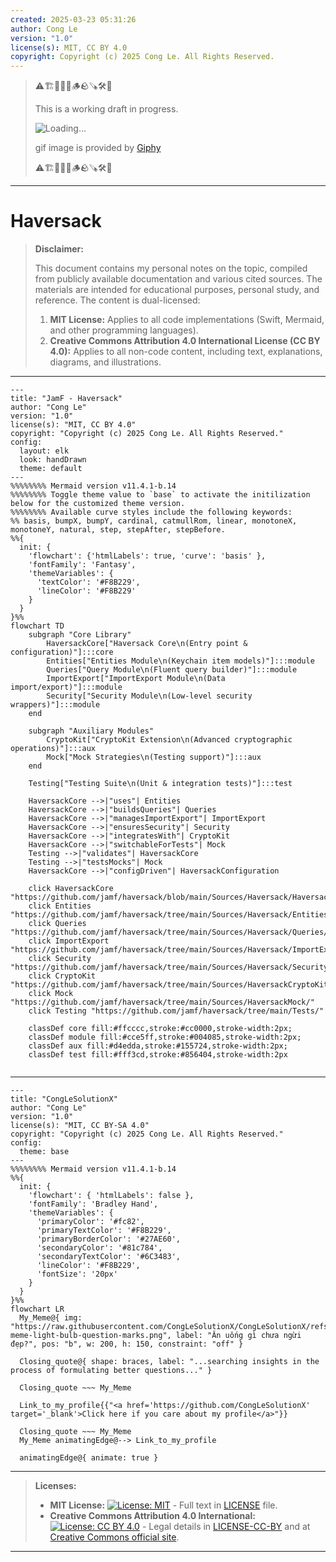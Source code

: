 ```yaml
---
created: 2025-03-23 05:31:26
author: Cong Le
version: "1.0"
license(s): MIT, CC BY 4.0
copyright: Copyright (c) 2025 Cong Le. All Rights Reserved.
---
```



> ⚠️🏗️🚧🦺🧱🪵🪨🪚🛠️👷
> 
> This is a working draft in progress.
> 
> ![Loading...](https://media4.giphy.com/media/v1.Y2lkPTc5MGI3NjExdDl3cXMwNWE1aXBzbXhsNndkcW9saTBjazFxeHVzeWk3cTBkd240MyZlcD12MV9pbnRlcm5hbF9naWZfYnlfaWQmY3Q9Zw/0U7bWQK9s75PjRKcHz/giphy.gif)
> 
> gif image is provided by [Giphy](https://giphy.com)
> 
> ⚠️🏗️🚧🦺🧱🪵🪨🪚🛠️👷

----



# Haversack
> **Disclaimer:**
>
> This document contains my personal notes on the topic,
> compiled from publicly available documentation and various cited sources.
> The materials are intended for educational purposes, personal study, and reference.
> The content is dual-licensed:
> 1. **MIT License:** Applies to all code implementations (Swift, Mermaid, and other programming languages).
> 2. **Creative Commons Attribution 4.0 International License (CC BY 4.0):** Applies to all non-code content, including text, explanations, diagrams, and illustrations.
---



```mermaid
---
title: "JamF - Haversack"
author: "Cong Le"
version: "1.0"
license(s): "MIT, CC BY 4.0"
copyright: "Copyright (c) 2025 Cong Le. All Rights Reserved."
config:
  layout: elk
  look: handDrawn
  theme: default
---
%%%%%%%% Mermaid version v11.4.1-b.14
%%%%%%%% Toggle theme value to `base` to activate the initilization below for the customized theme version.
%%%%%%%% Available curve styles include the following keywords:
%% basis, bumpX, bumpY, cardinal, catmullRom, linear, monotoneX, monotoneY, natural, step, stepAfter, stepBefore.
%%{
  init: {
    'flowchart': {'htmlLabels': true, 'curve': 'basis' },
    'fontFamily': 'Fantasy',
    'themeVariables': {
      'textColor': '#F8B229',
      'lineColor': '#F8B229'
    }
  }
}%%
flowchart TD
    subgraph "Core Library"
        HaversackCore["Haversack Core\n(Entry point & configuration)"]:::core
        Entities["Entities Module\n(Keychain item models)"]:::module
        Queries["Query Module\n(Fluent query builder)"]:::module
        ImportExport["ImportExport Module\n(Data import/export)"]:::module
        Security["Security Module\n(Low-level security wrappers)"]:::module
    end

    subgraph "Auxiliary Modules"
        CryptoKit["CryptoKit Extension\n(Advanced cryptographic operations)"]:::aux
        Mock["Mock Strategies\n(Testing support)"]:::aux
    end

    Testing["Testing Suite\n(Unit & integration tests)"]:::test

    HaversackCore -->|"uses"| Entities
    HaversackCore -->|"buildsQueries"| Queries
    HaversackCore -->|"managesImportExport"| ImportExport
    HaversackCore -->|"ensuresSecurity"| Security
    HaversackCore -->|"integratesWith"| CryptoKit
    HaversackCore -->|"switchableForTests"| Mock
    Testing -->|"validates"| HaversackCore
    Testing -->|"testsMocks"| Mock
    HaversackCore -->|"configDriven"| HaversackConfiguration

    click HaversackCore "https://github.com/jamf/haversack/blob/main/Sources/Haversack/Haversack.swift"
    click Entities "https://github.com/jamf/haversack/tree/main/Sources/Haversack/Entities/"
    click Queries "https://github.com/jamf/haversack/tree/main/Sources/Haversack/Queries/"
    click ImportExport "https://github.com/jamf/haversack/tree/main/Sources/Haversack/ImportExport/"
    click Security "https://github.com/jamf/haversack/tree/main/Sources/Haversack/Security/"
    click CryptoKit "https://github.com/jamf/haversack/tree/main/Sources/HaversackCryptoKit/"
    click Mock "https://github.com/jamf/haversack/tree/main/Sources/HaversackMock/"
    click Testing "https://github.com/jamf/haversack/tree/main/Tests/"

    classDef core fill:#ffcccc,stroke:#cc0000,stroke-width:2px;
    classDef module fill:#cce5ff,stroke:#004085,stroke-width:2px;
    classDef aux fill:#d4edda,stroke:#155724,stroke-width:2px;
    classDef test fill:#fff3cd,stroke:#856404,stroke-width:2px
    
```




---

<!-- 
```mermaid
%% Current Mermaid version
info
```  -->


```mermaid
---
title: "CongLeSolutionX"
author: "Cong Le"
version: "1.0"
license(s): "MIT, CC BY-SA 4.0"
copyright: "Copyright (c) 2025 Cong Le. All Rights Reserved."
config:
  theme: base
---
%%%%%%%% Mermaid version v11.4.1-b.14
%%{
  init: {
    'flowchart': { 'htmlLabels': false },
    'fontFamily': 'Bradley Hand',
    'themeVariables': {
      'primaryColor': '#fc82',
      'primaryTextColor': '#F8B229',
      'primaryBorderColor': '#27AE60',
      'secondaryColor': '#81c784',
      'secondaryTextColor': '#6C3483',
      'lineColor': '#F8B229',
      'fontSize': '20px'
    }
  }
}%%
flowchart LR
  My_Meme@{ img: "https://raw.githubusercontent.com/CongLeSolutionX/CongLeSolutionX/refs/heads/main/assets/images/My-meme-light-bulb-question-marks.png", label: "Ăn uống gì chưa ngừi đẹp?", pos: "b", w: 200, h: 150, constraint: "off" }

  Closing_quote@{ shape: braces, label: "...searching insights in the process of formulating better questions..." }

  Closing_quote ~~~ My_Meme
    
  Link_to_my_profile{{"<a href='https://github.com/CongLeSolutionX' target='_blank'>Click here if you care about my profile</a>"}}

  Closing_quote ~~~ My_Meme
  My_Meme animatingEdge@--> Link_to_my_profile
  
  animatingEdge@{ animate: true }

```

---
> **Licenses:**
>
> - **MIT License:**  [![License: MIT](https://img.shields.io/badge/License-MIT-yellow.svg)](LICENSE) - Full text in [LICENSE](LICENSE) file.
> - **Creative Commons Attribution 4.0 International:** [![License: CC BY 4.0](https://licensebuttons.net/l/by/4.0/88x31.png)](LICENSE-CC-BY) - Legal details in [LICENSE-CC-BY](LICENSE-CC-BY) and at [Creative Commons official site](http://creativecommons.org/licenses/by/4.0/).
> 
---

